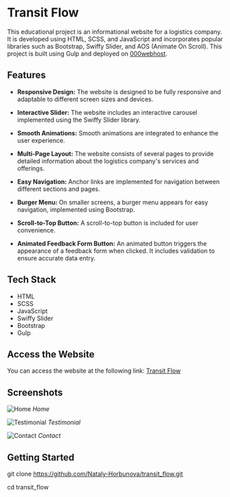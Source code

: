 # Transit Flow

This educational project is an informational website for a logistics company. It is developed using HTML, SCSS, and JavaScript and incorporates popular libraries such as Bootstrap, Swiffy Slider, and AOS (Animate On Scroll). This project is built using Gulp and deployed on [000webhost](https://www.000webhost.com/).

## Features

- **Responsive Design:** The website is designed to be fully responsive and adaptable to different screen sizes and devices.

- **Interactive Slider:** The website includes an interactive carousel implemented using the Swiffy Slider library.

- **Smooth Animations:** Smooth animations are integrated to enhance the user experience.

- **Multi-Page Layout:** The website consists of several pages to provide detailed information about the logistics company's services and offerings.

- **Easy Navigation:** Anchor links are implemented for navigation between different sections and pages.

- **Burger Menu:** On smaller screens, a burger menu appears for easy navigation, implemented using Bootstrap.

- **Scroll-to-Top Button:** A scroll-to-top button is included for user convenience.

- **Animated Feedback Form Button:** An animated button triggers the appearance of a feedback form when clicked. It includes validation to ensure accurate data entry.

## Tech Stack

- HTML
- SCSS
- JavaScript
- Swiffy Slider
- Bootstrap
- Gulp

## Access the Website

You can access the website at the following link: [Transit Flow](https://transit-flow.000webhostapp.com/)

## Screenshots

![Home](assets/screenshots/home.png)
_Home_


![Testimonial](assets/screenshots/testimonial.png)
_Testimonial_


![Contact](assets/screenshots/contact.png)
_Contact_


## Getting Started

git clone https://github.com/Nataly-Horbunova/transit_flow.git

cd transit_flow
